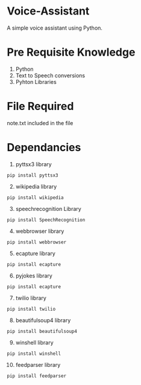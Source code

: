 # Voice-Assistant
A simple voice assistant using Python. 

# Pre Requisite Knowledge
1. Python
2. Text to Speech conversions
3. Pyhton Libraries

# File Required
note.txt included in the file

# Dependancies
1. pyttsx3 library
```
pip install pyttsx3
```
2. wikipedia library
```
pip install wikipedia
```
3. speechrecognition Library
```
pip install SpeechRecognition
```
4. webbrowser library
```
pip install webbrowser
```
5. ecapture library
```
pip install ecapture
```
6. pyjokes library
```
pip install ecapture
```
7. twilio library
```
pip install twilio
```
8. beautifulsoup4 library
```
pip install beautifulsoup4
```
9. winshell library              
```
pip install winshell
```
10. feedparser library
```
pip install feedparser
```
